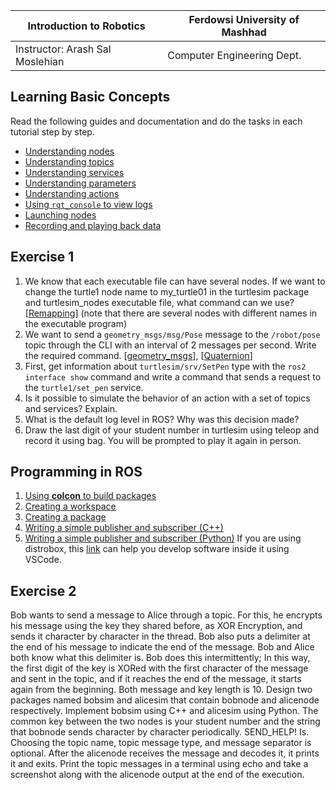 |  Introduction to Robotics |  Ferdowsi University of Mashhad |
|---|---|
|  Instructor: Arash Sal Moslehian |  Computer Engineering Dept. |

## Learning Basic Concepts
Read the following guides and documentation and do the tasks in each tutorial step by step.
*  [Understanding nodes](https://docs.ros.org/en/humble/Tutorials/Beginner-CLI-Tools/Understanding-ROS2-Nodes/Understanding-ROS2-Nodes.html)
*  [Understanding topics](https://docs.ros.org/en/humble/Tutorials/Beginner-CLI-Tools/Understanding-ROS2-Topics/Understanding-ROS2-Topics.html)
*  [Understanding services](https://docs.ros.org/en/humble/Tutorials/Beginner-CLI-Tools/Understanding-ROS2-Services/Understanding-ROS2-Services.html)
*  [Understanding parameters](https://docs.ros.org/en/humble/Tutorials/Beginner-CLI-Tools/Understanding-ROS2-Parameters/Understanding-ROS2-Parameters.html)
*  [Understanding actions](https://docs.ros.org/en/humble/Tutorials/Beginner-CLI-Tools/Understanding-ROS2-Actions/Understanding-ROS2-Actions.html)
*  [Using `rqt_console` to view logs](https://docs.ros.org/en/humble/Tutorials/Beginner-CLI-Tools/Using-Rqt-Console/Using-Rqt-Console.html)
*  [Launching nodes](https://docs.ros.org/en/humble/Tutorials/Beginner-CLI-Tools/Launching-Multiple-Nodes/Launching-Multiple-Nodes.html)
*  [Recording and playing back data](https://docs.ros.org/en/humble/Tutorials/Beginner-CLI-Tools/Recording-And-Playing-Back-Data/Recording-And-Playing-Back-Data.html)

## Exercise 1

1) We know that each executable file can have several nodes. If we want to change the turtle1 node name to my_turtle01 in the turtlesim package and turtlesim_nodes executable file, what command can we use? [[Remapping](https://design.ros2.org/articles/ros_command_line_arguments.html#name-remapping-rules)] (note that there are several nodes with different names in the executable program)
2) We want to send a `geometry_msgs/msg/Pose` message to the `/robot/pose` topic through the CLI with an interval of 2 messages per second. Write the required command.  [[geometry_msgs](https://docs.ros2.org/latest/api/geometry_msgs/index-msg.html)], [[Quaternion](https://docs.ros.org/en/humble/Tutorials/Intermediate/Tf2/Quaternion-Fundamentals.html)]
3) First, get information about `turtlesim/srv/SetPen` type with the `ros2 interface show` command and write a command that sends a request to the `turtle1/set_pen` service. 
4) Is it possible to simulate the behavior of an action with a set of topics and services? Explain.
5) What is the default log level in ROS? Why was this decision made?
6) Draw the last digit of your student number in turtlesim using teleop and record it using bag. You will be prompted to play it again in person.

## Programming in ROS

1)  [Using **colcon** to build packages](https://docs.ros.org/en/humble/Tutorials/Beginner-Client-Libraries/Colcon-Tutorial.html)
2)   [Creating a workspace](https://docs.ros.org/en/humble/Tutorials/Beginner-Client-Libraries/Creating-A-Workspace/Creating-A-Workspace.html)
3)   [Creating a package](https://docs.ros.org/en/humble/Tutorials/Beginner-Client-Libraries/Creating-Your-First-ROS2-Package.html)
4)   [Writing a simple publisher and subscriber (C++)](https://docs.ros.org/en/humble/Tutorials/Beginner-Client-Libraries/Writing-A-Simple-Cpp-Publisher-And-Subscriber.html)
5)   [Writing a simple publisher and subscriber (Python)](https://docs.ros.org/en/humble/Tutorials/Beginner-Client-Libraries/Writing-A-Simple-Py-Publisher-And-Subscriber.html)
If you are using distrobox, this [link](https://github.com/89luca89/distrobox/blob/main/docs/posts/integrate_vscode_distrobox.md) can help you develop software inside it using VSCode.

## Exercise 2
Bob wants to send a message to Alice through a topic. For this, he encrypts his message using the key they shared before, as XOR Encryption, and sends it character by character in the thread. Bob also puts a delimiter at the end of his message to indicate the end of the message. Bob and Alice both know what this delimiter is. Bob does this intermittently; In this way, the first digit of the key is XORed with the first character of the message and sent in the topic, and if it reaches the end of the message, it starts again from the beginning. Both message and key length is 10.
Design two packages named bobsim and alicesim that contain bobnode and alicenode respectively. Implement bobsim using C++ and alicesim using Python. The common key between the two nodes is your student number and the string that bobnode sends character by character periodically.
SEND_HELP!
Is. Choosing the topic name, topic message type, and message separator is optional. After the alicenode receives the message and decodes it, it prints it and exits.
Print the topic messages in a terminal using echo and take a screenshot along with the alicenode output at the end of the execution.
